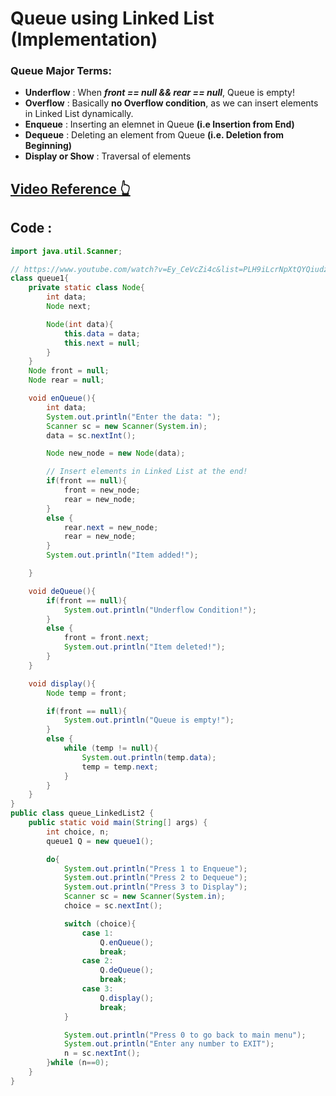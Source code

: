 # Queue using Linked List (Implementation)
### Queue Major Terms:
- **Underflow** : When _**front == null && rear == null**_, Queue is empty!
- **Overflow** : Basically **no Overflow condition**, as we can insert elements in Linked List dynamically.
- **Enqueue** : Inserting an elemnet in Queue **(i.e Insertion from End)**
- **Dequeue** : Deleting an element from Queue **(i.e. Deletion from Beginning)**
- **Display or Show** : Traversal of elements
## [Video Reference 👆](https://www.youtube.com/watch?v=Ey_CeVcZi4c&list=PLH9iLcrNpXtQYQiudzpZpGw0mptHc06Su&index=26)

## Code :

```java
import java.util.Scanner;

// https://www.youtube.com/watch?v=Ey_CeVcZi4c&list=PLH9iLcrNpXtQYQiudzpZpGw0mptHc06Su&index=26
class queue1{
    private static class Node{
        int data;
        Node next;

        Node(int data){
            this.data = data;
            this.next = null;
        }
    }
    Node front = null;
    Node rear = null;

    void enQueue(){
        int data;
        System.out.println("Enter the data: ");
        Scanner sc = new Scanner(System.in);
        data = sc.nextInt();

        Node new_node = new Node(data);

        // Insert elements in Linked List at the end!
        if(front == null){
            front = new_node;
            rear = new_node;
        }
        else {
            rear.next = new_node;
            rear = new_node;
        }
        System.out.println("Item added!");

    }

    void deQueue(){
        if(front == null){
            System.out.println("Underflow Condition!");
        }
        else {
            front = front.next;
            System.out.println("Item deleted!");
        }
    }

    void display(){
        Node temp = front;

        if(front == null){
            System.out.println("Queue is empty!");
        }
        else {
            while (temp != null){
                System.out.println(temp.data);
                temp = temp.next;
            }
        }
    }
}
public class queue_LinkedList2 {
    public static void main(String[] args) {
        int choice, n;
        queue1 Q = new queue1();

        do{
            System.out.println("Press 1 to Enqueue");
            System.out.println("Press 2 to Dequeue");
            System.out.println("Press 3 to Display");
            Scanner sc = new Scanner(System.in);
            choice = sc.nextInt();

            switch (choice){
                case 1:
                    Q.enQueue();
                    break;
                case 2:
                    Q.deQueue();
                    break;
                case 3:
                    Q.display();
                    break;
            }

            System.out.println("Press 0 to go back to main menu");
            System.out.println("Enter any number to EXIT");
            n = sc.nextInt();
        }while (n==0);
    }
}

```